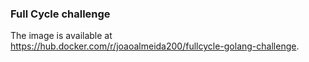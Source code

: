 ### Full Cycle challenge

The image is available at https://hub.docker.com/r/joaoalmeida200/fullcycle-golang-challenge.
